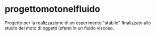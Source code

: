 # progettomotonelfluido
Progetto per la realizzazione di un esperimento "stabile" finalizzato allo studio del moto di oggetti (sfere) in un fluido viscoso.
